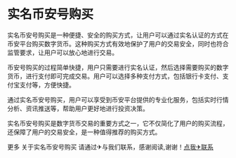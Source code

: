 # 实名币安号购买

实名币安号购买是一种便捷、安全的购买方式，让用户可以通过实名认证的方式在币安平台购买数字货币。这种购买方式有效地保护了用户的交易安全，同时也符合监管要求，让用户可以放心地进行交易。

币安号购买的过程简单快捷，用户只需要进行实名认证，然后选择需要购买的数字货币，进行支付即可完成交易。用户可以选择多种支付方式，包括银行卡支付、支付宝支付等，方便快捷。

通过实名币安号购买，用户可以享受到币安平台提供的专业化服务，包括实时行情分析、资讯推送等，帮助用户更好地进行投资决策。

实名币安号购买是数字货币交易的重要方式之一，它不仅简化了用户的购买流程，还保障了用户的交易安全，是一种值得推荐的购买方式。

更多 关于实名币安号购买 请通过✈与我们联系，感谢阅读,谢谢！[点我✈联系](https://b.k02.cc)